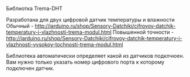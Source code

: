 Библиотка Trema-DHT 

Разработана для двух цифровой датчик температуры и влажности 
Обычный - http://iarduino.ru/shop/Sensory-Datchiki/cifrovoy-datchik-temperatury-i-vlazhnosti-trema-modul.html
Повышенной точности - http://iarduino.ru/shop/Sensory-Datchiki/cifrovoy-datchik-temperatury-i-vlazhnosti-vysokoy-tochnosti-trema-modul.html

Библиотека автоматически определяет какой из датчиков подклчюен. Вам нужно только указать номер цифрового порта к которому подключен датчик.
